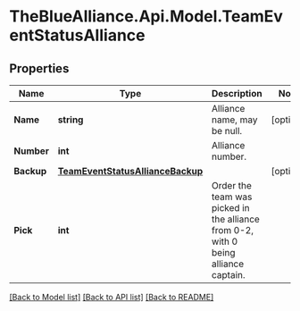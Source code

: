 # TheBlueAlliance.Api.Model.TeamEventStatusAlliance

## Properties

Name | Type | Description | Notes
------------ | ------------- | ------------- | -------------
**Name** | **string** | Alliance name, may be null. | [optional] 
**Number** | **int** | Alliance number. | 
**Backup** | [**TeamEventStatusAllianceBackup**](TeamEventStatusAllianceBackup.md) |  | [optional] 
**Pick** | **int** | Order the team was picked in the alliance from 0-2, with 0 being alliance captain. | 

[[Back to Model list]](../README.md#documentation-for-models) [[Back to API list]](../README.md#documentation-for-api-endpoints) [[Back to README]](../README.md)

